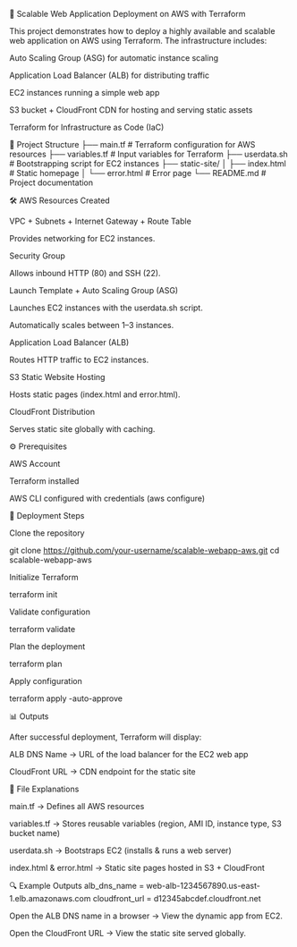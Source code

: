 🚀 Scalable Web Application Deployment on AWS with Terraform

This project demonstrates how to deploy a highly available and scalable web application on AWS using Terraform. The infrastructure includes:

Auto Scaling Group (ASG) for automatic instance scaling

Application Load Balancer (ALB) for distributing traffic

EC2 instances running a simple web app

S3 bucket + CloudFront CDN for hosting and serving static assets

Terraform for Infrastructure as Code (IaC)

📂 Project Structure
├── main.tf              # Terraform configuration for AWS resources
├── variables.tf         # Input variables for Terraform
├── userdata.sh          # Bootstrapping script for EC2 instances
├── static-site/
│   ├── index.html       # Static homepage
│   └── error.html       # Error page
└── README.md            # Project documentation

🛠️ AWS Resources Created

VPC + Subnets + Internet Gateway + Route Table

Provides networking for EC2 instances.

Security Group

Allows inbound HTTP (80) and SSH (22).

Launch Template + Auto Scaling Group (ASG)

Launches EC2 instances with the userdata.sh script.

Automatically scales between 1–3 instances.

Application Load Balancer (ALB)

Routes HTTP traffic to EC2 instances.

S3 Static Website Hosting

Hosts static pages (index.html and error.html).

CloudFront Distribution

Serves static site globally with caching.

⚙️ Prerequisites

AWS Account

Terraform
 installed

AWS CLI configured with credentials (aws configure)

🚀 Deployment Steps

Clone the repository

git clone https://github.com/your-username/scalable-webapp-aws.git
cd scalable-webapp-aws


Initialize Terraform

terraform init


Validate configuration

terraform validate


Plan the deployment

terraform plan


Apply configuration

terraform apply -auto-approve

📊 Outputs

After successful deployment, Terraform will display:

ALB DNS Name → URL of the load balancer for the EC2 web app

CloudFront URL → CDN endpoint for the static site

📝 File Explanations

main.tf → Defines all AWS resources

variables.tf → Stores reusable variables (region, AMI ID, instance type, S3 bucket name)

userdata.sh → Bootstraps EC2 (installs & runs a web server)

index.html & error.html → Static site pages hosted in S3 + CloudFront

🔍 Example Outputs
alb_dns_name     = web-alb-1234567890.us-east-1.elb.amazonaws.com
cloudfront_url   = d12345abcdef.cloudfront.net


Open the ALB DNS name in a browser → View the dynamic app from EC2.

Open the CloudFront URL → View the static site served globally.
